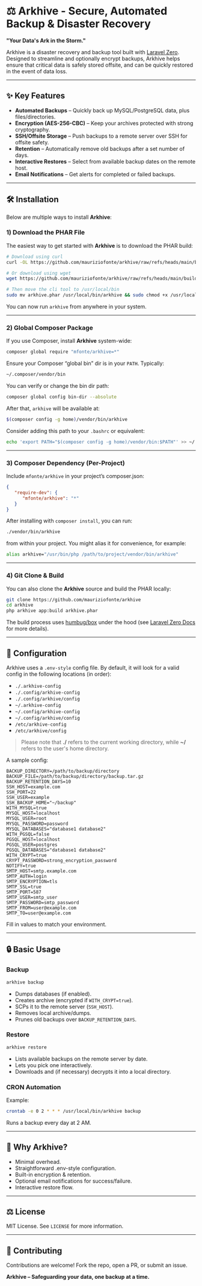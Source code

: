 # ⚖️ Arkhive - Secure, Automated Backup & Disaster Recovery

**"Your Data's Ark in the Storm."**

Arkhive is a disaster recovery and backup tool built with [Laravel Zero](https://laravel-zero.com/). Designed to streamline and optionally encrypt backups, Arkhive helps ensure that critical data is safely stored offsite, and can be quickly restored in the event of data loss.

- - -

## ✨ Key Features

- **Automated Backups** – Quickly back up MySQL/PostgreSQL data, plus files/directories.
- **Encryption (AES-256-CBC)** – Keep your archives protected with strong cryptography.
- **SSH/Offsite Storage** – Push backups to a remote server over SSH for offsite safety.
- **Retention** – Automatically remove old backups after a set number of days.
- **Interactive Restores** – Select from available backup dates on the remote host.
- **Email Notifications** – Get alerts for completed or failed backups.

- - -

## 🛠️ Installation

Below are multiple ways to install **Arkhive**:

### 1) Download the PHAR File

The easiest way to get started with **Arkhive** is to download the PHAR build:

```bash
# Download using curl
curl -OL https://github.com/mauriziofonte/arkhive/raw/refs/heads/main/builds/arkhive.phar

# Or download using wget
wget https://github.com/mauriziofonte/arkhive/raw/refs/heads/main/builds/arkhive.phar

# Then move the cli tool to /usr/local/bin
sudo mv arkhive.phar /usr/local/bin/arkhive && sudo chmod +x /usr/local/bin/arkhive
```

You can now run `arkhive` from anywhere in your system.

- - -

### 2) Global Composer Package

If you use Composer, install **Arkhive** system-wide:

```bash
composer global require "mfonte/arkhive=*"
```

Ensure your Composer “global bin” dir is in your `PATH`. Typically:

```bash
~/.composer/vendor/bin
```

You can verify or change the bin dir path:

```bash
composer global config bin-dir --absolute
```

After that, `arkhive` will be available at:

```bash
$(composer config -g home)/vendor/bin/arkhive
```

Consider adding this path to your `.bashrc` or equivalent:

```bash
echo 'export PATH="$(composer config -g home)/vendor/bin:$PATH"' >> ~/.bashrc
```

- - -

### 3) Composer Dependency (Per-Project)

Include `mfonte/arkhive` in your project’s composer.json:

```json
{
   "require-dev": {
      "mfonte/arkhive": "*"
   }
}
```

After installing with `composer install`, you can run:

```bash
./vendor/bin/arkhive
```

from within your project. You might alias it for convenience, for example:

```bash
alias arkhive="/usr/bin/php /path/to/project/vendor/bin/arkhive"
```

- - -

### 4) Git Clone & Build

You can also clone the **Arkhive** source and build the PHAR locally:

```bash
git clone https://github.com/mauriziofonte/arkhive
cd arkhive
php arkhive app:build arkhive.phar
```

The build process uses [humbug/box](https://github.com/box-project/box) under the hood (see [Laravel Zero Docs](https://laravel-zero.com/docs/build-a-standalone-application) for more details).

- - -

## 🔧 Configuration

Arkhive uses a `.env-style` config file. By default, it will look for a valid config in the following locations (in order):

- `./.arkhive-config`
- `./.config/arkhive-config`
- `./.config/arkhive/config`
- `~/.arkhive-config`
- `~/.config/arkhive-config`
- `~/.config/arkhive/config`
- `/etc/arkhive-config`
- `/etc/arkhive/config`

> Please note that **./** refers to the current working directory, while **~/** refers to the user's home directory.

A sample config:

```env
BACKUP_DIRECTORY=/path/to/backup/directory
BACKUP_FILE=/path/to/backup/directory/backup.tar.gz
BACKUP_RETENTION_DAYS=10
SSH_HOST=example.com
SSH_PORT=22
SSH_USER=example
SSH_BACKUP_HOME="~/backup"
WITH_MYSQL=true
MYSQL_HOST=localhost
MYSQL_USER=root
MYSQL_PASSWORD=password
MYSQL_DATABASES="database1 database2"
WITH_PGSQL=false
PGSQL_HOST=localhost
PGSQL_USER=postgres
PGSQL_DATABASES="database1 database2"
WITH_CRYPT=true
CRYPT_PASSWORD=strong_encryption_password
NOTIFY=true
SMTP_HOST=smtp.example.com
SMTP_AUTH=login
SMTP_ENCRYPTION=tls
SMTP_SSL=true
SMTP_PORT=587
SMTP_USER=smtp_user
SMTP_PASSWORD=smtp_password
SMTP_FROM=user@example.com
SMTP_TO=user@example.com
```

Fill in values to match your environment.

- - -

## 🔒 Basic Usage

### Backup

```bash
arkhive backup
```

- Dumps databases (if enabled).
- Creates archive (encrypted if `WITH_CRYPT=true`).
- SCPs it to the remote server (`SSH_HOST`).
- Removes local archive/dumps.
- Prunes old backups over `BACKUP_RETENTION_DAYS`.

### Restore

```bash
arkhive restore
```

- Lists available backups on the remote server by date.
- Lets you pick one interactively.
- Downloads and (if necessary) decrypts it into a local directory.

### CRON Automation

Example:

```bash
crontab -e 0 2 * * * /usr/local/bin/arkhive backup
```

Runs a backup every day at 2 AM.

- - -

## 🌟 Why Arkhive?

- Minimal overhead.
- Straightforward .env-style configuration.
- Built-in encryption & retention.
- Optional email notifications for success/failure.
- Interactive restore flow.

- - -

## ⚖️ License

MIT License. See `LICENSE` for more information.

- - -

## 🔧 Contributing

Contributions are welcome! Fork the repo, open a PR, or submit an issue.

**Arkhive – Safeguarding your data, one backup at a time.**